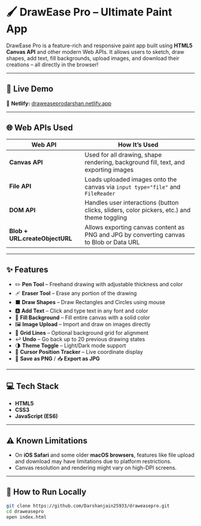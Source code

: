 # 🖌️ DrawEase Pro – Ultimate Paint App

DrawEase Pro is a feature-rich and responsive paint app built using **HTML5 Canvas API** and other modern Web APIs. It allows users to sketch, draw shapes, add text, fill backgrounds, upload images, and download their creations – all directly in the browser!

---

## 🚀 Live Demo

🔗 **Netlify:** [draweaseprodarshan.netlify.app](https://draweaseprodarshan.netlify.app)

---

## 🌐 Web APIs Used

| Web API | How It’s Used |
|--------|----------------|
| **Canvas API** | Used for all drawing, shape rendering, background fill, text, and exporting images |
| **File API** | Loads uploaded images onto the canvas via `input type="file"` and `FileReader` |
| **DOM API** | Handles user interactions (button clicks, sliders, color pickers, etc.) and theme toggling |
| **Blob + URL.createObjectURL** | Allows exporting canvas content as PNG and JPG by converting canvas to Blob or Data URL |

---

## ✨ Features

- ✏️ **Pen Tool** – Freehand drawing with adjustable thickness and color  
- 🩹 **Eraser Tool** – Erase any portion of the drawing  
- ⬛ **Draw Shapes** – Draw Rectangles and Circles using mouse  
- 🅰️ **Add Text** – Click and type text in any font and color  
- 🎯 **Fill Background** – Fill entire canvas with a solid color  
- 🖼️ **Image Upload** – Import and draw on images directly  
- 📐 **Grid Lines** – Optional background grid for alignment  
- ↩️ **Undo** – Go back up to 20 previous drawing states  
- 🌗 **Theme Toggle** – Light/Dark mode support  
- 📍 **Cursor Position Tracker** – Live coordinate display  
- 💾 **Save as PNG** / 📥 **Export as JPG**

---

## 💻 Tech Stack

- **HTML5**
- **CSS3**
- **JavaScript (ES6)**

---

## ⚠️ Known Limitations

- On **iOS Safari** and some older **macOS browsers**, features like file upload and download may have limitations due to platform restrictions.
- Canvas resolution and rendering might vary on high-DPI screens.

---

## 📂 How to Run Locally

```bash
git clone https://github.com/Darshanjain25933/draweasepro.git
cd draweasepro
open index.html
